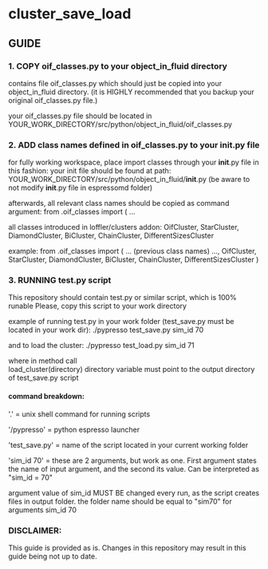 # cluster_save_load
## GUIDE

### 1. COPY oif_classes.py to your object_in_fluid directory
contains file oif_classes.py which should just be copied into your object_in_fluid directory.
(it is HIGHLY recommended that you backup your original oif_classes.py file.)

your oif_classes.py file should be located in YOUR_WORK_DIRECTORY/src/python/object_in_fluid/oif_classes.py 

### 2. ADD class names defined in oif_classes.py to your __init__.py file
for fully working workspace, place import classes through your __init__.py file in this fashion:
  your init file should be found at path: 
    YOUR_WORK_DIRECTORY/src/python/object_in_fluid/__init__.py 
    (be aware to not modify __init__.py file in espressomd folder)
  
  afterwards, all relevant class names should be copied as command argument:
    from .oif_classes import ( ... 
    
   all classes introduced in loffler/clusters addon:
      OifCluster, StarCluster, DiamondCluster, BiCluster, ChainCluster, DifferentSizesCluster
      
  example:
    from .oif_classes import ( ... (previous class names) ..., OifCluster, StarCluster, DiamondCluster, BiCluster, ChainCluster, DifferentSizesCluster )

### 3. RUNNING test.py script

This repository should contain test.py or similar script, which is 100% runable
Please, copy this script to your work directory


example of running test.py in your work folder (test_save.py must be located in your work dir):
./pypresso test_save.py sim_id 70


and to load the cluster:
./pypresso test_load.py sim_id 71

where in method call  
load_cluster(directory) 
directory variable must point to the output directory of test_save.py script

#### command breakdown:

'.' = unix shell command for running scripts

'/pypresso' = python espresso launcher

'test_save.py' = name of the script located in your current working folder

'sim_id 70' = these are 2 arguments, but work as one. First argument states the name of input argument, and the second its value. Can be interpreted as "sim_id = 70"
  
  argument value of sim_id MUST BE changed every run, as the script creates files in output folder.
    the folder name should be equal to "sim70" for arguments sim_id 70



### DISCLAIMER:
This guide is provided as is. Changes in this repository may result in this guide being not up to date. 

